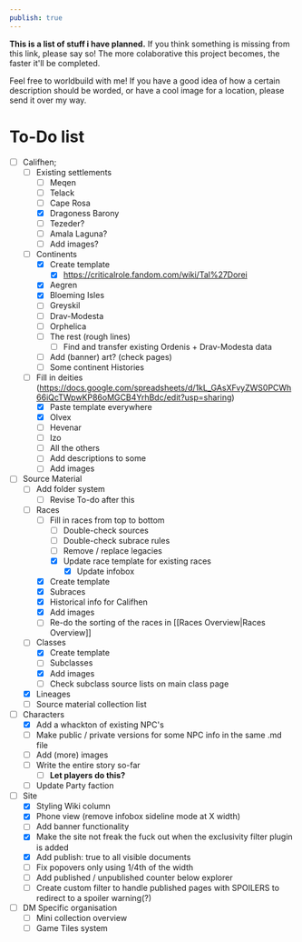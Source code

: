 ```yaml
---
publish: true
---
```


**This is a list of stuff i have planned.** If you think something is missing from this link, please say so! The more colaborative this project becomes, the faster it'll be completed.

Feel free to worldbuild with me! If you have a good idea of how a certain description should be worded, or have a cool image for a location, please send it over my way.
# To-Do list
- [ ] Califhen;
	- [ ] Existing settlements
		- [ ] Meqen
		- [ ] Telack
		- [ ] Cape Rosa
		- [x] Dragoness Barony
		- [ ] Tezeder?
		- [ ] Amala Laguna?
		- [ ] Add images?
	- [ ] Continents
		- [x] Create template
			- [x] https://criticalrole.fandom.com/wiki/Tal%27Dorei
		- [x] Aegren
		- [x] Bloeming Isles
		- [ ] Greyskil
		- [ ] Drav-Modesta
		- [ ] Orphelica
		- [ ] The rest (rough lines)
			- [ ] Find and transfer existing Ordenis + Drav-Modesta data
		- [ ] Add (banner) art? (check pages)
		- [ ] Some continent Histories
	- [ ] Fill in deities (https://docs.google.com/spreadsheets/d/1kL_GAsXFvyZWS0PCWh66iQcTWpwKP86oMGCB4YrhBdc/edit?usp=sharing)
		- [x] Paste template everywhere
		- [x] Olvex
		- [ ] Hevenar
		- [ ] Izo
		- [ ] All the others
		- [ ] Add descriptions to some
		- [ ] Add images
- [ ] Source Material
	- [ ] Add folder system
		- [ ] Revise To-do after this
	- [ ] Races
		- [ ] Fill in races from top to bottom
			- [ ] Double-check sources
			- [ ] Double-check subrace rules
			- [ ] Remove / replace legacies
			- [x] Update race template for existing races
				- [x] Update infobox
		- [x] Create template
		- [x] Subraces
		- [x] Historical info for Califhen
		- [x] Add images
		- [ ] Re-do the sorting of the races in [[Races Overview|Races Overview]]
	- [ ] Classes
		- [x] Create template
		- [ ] Subclasses
		- [x] Add images
		- [ ] Check subclass source lists on main class page
	- [x] Lineages
	- [ ] Source material collection list
- [ ] Characters
	- [x] Add a whackton of existing NPC's
	- [ ] Make public / private versions for some NPC info in the same .md file
	- [ ] Add (more) images
	- [ ] Write the entire story so-far
		- [ ] **Let players do this?**
	- [ ] Update Party faction
- [ ] Site
	- [x] Styling Wiki column
	- [x] Phone view (remove infobox sideline mode at X width)
	- [ ] Add banner functionality
	- [x] Make the site not freak the fuck out when the exclusivity filter plugin is added
	- [x] Add publish: true to all visible documents
	- [ ] Fix popovers only using 1/4th of the width
	- [ ] Add published / unpublished counter below explorer
	- [ ] Create custom filter to handle published pages with SPOILERS to redirect to a spoiler warning(?)
- [ ] DM Specific organisation
	- [ ] Mini collection overview
	- [ ] Game Tiles system